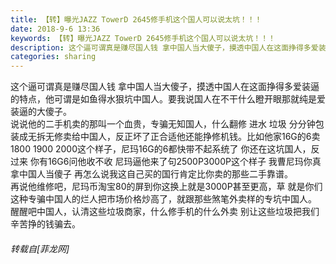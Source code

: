 ```yaml
---
title: 【转】曝光JAZZ TowerD 2645修手机这个国人可以说太坑！！！
date: 2018-9-6 13:36
keywords: 【转】曝光JAZZ TowerD 2645修手机这个国人可以说太坑！！！
description: 这个逼可谓真是赚尽国人钱 拿中国人当大傻子，摸透中国人在这面挣得多爱装逼的特点，他可谓是如鱼得水狠坑中国人。要我说国人在不干什么瞪开眼那就纯是爱装逼的大傻子。说说他的二手机卖的那叫一个血贵，专骗无知国人，什么翻修 进水 垃圾 分分钟包装成无拆无修卖给中国人，反正坏了正合适他还能挣修机钱。比如他家16G的6卖1800 1900 2000这个样子，尼玛16G的6都快带不起系统了 你还在这坑国人，反过来 你有16G6问他收不收 尼玛逼他来了句2500P3000P这个样子 我曹尼玛你真拿中国人当傻子 再怎么说我这自己买的国行肯定比你卖的那些二手靠谱。再说他维修吧，尼玛币淘宝80的屏到你这换上就是3000P甚至更高，草 就是你们这种专骗中国人的烂人把市场价格炒高了，就跟那些煞笔外卖样的专坑中国人。醒醒吧中国人，认清这些垃圾商家，什么修手机的什么外卖 别让这些垃圾把我们辛苦挣的钱骗去。
categories: sharing
---
```

<td class="t_f" id="postmessage_1740220">

这个逼可谓真是赚尽国人钱 拿中国人当大傻子，摸透中国人在这面挣得多爱装逼的特点，他可谓是如鱼得水狠坑中国人。要我说国人在不干什么瞪开眼那就纯是爱装逼的大傻子。<br/>
说说他的二手机卖的那叫一个血贵，专骗无知国人，什么翻修 进水 垃圾 分分钟包装成无拆无修卖给中国人，反正坏了正合适他还能挣修机钱。比如他家16G的6卖1800 1900 2000这个样子，尼玛16G的6都快带不起系统了 你还在这坑国人，反过来 你有16G6问他收不收 尼玛逼他来了句2500P3000P这个样子 我曹尼玛你真拿中国人当傻子 再怎么说我这自己买的国行肯定比你卖的那些二手靠谱。<br/>
再说他维修吧，尼玛币淘宝80的屏到你这换上就是3000P甚至更高，草 就是你们这种专骗中国人的烂人把市场价格炒高了，就跟那些煞笔外卖样的专坑中国人。<br/>
醒醒吧中国人，认清这些垃圾商家，什么修手机的什么外卖 别让这些垃圾把我们辛苦挣的钱骗去。</td>
###### 转载自[菲龙网]